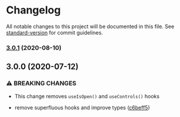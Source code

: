 # Changelog

All notable changes to this project will be documented in this file. See [standard-version](https://github.com/conventional-changelog/standard-version) for commit guidelines.

### [3.0.1](https://github.com/accessible-ui/modal/compare/v3.0.0...v3.0.1) (2020-08-10)

## 3.0.0 (2020-07-12)


### ⚠ BREAKING CHANGES

* This change removes `useIsOpen()` and `useControls()` hooks

* remove superfluous hooks and improve types ([c6beff5](https://github.com/accessible-ui/modal/commit/c6beff5c6aeedc1aeb3f1859edfbd59140ea581e))
